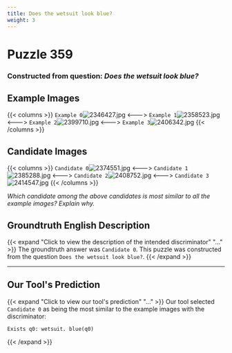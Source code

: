 ```yaml
---
title: Does the wetsuit look blue?
weight: 3
---
```


# Puzzle 359
### Constructed from question: _Does the wetsuit look blue?_


## Example Images
{{< columns >}}
`Example 0`![2346427.jpg](/gqa_images/2346427.jpg)
<--->
`Example 1`![2358523.jpg](/gqa_images/2358523.jpg)
<--->
`Example 2`![2399710.jpg](/gqa_images/2399710.jpg)
<--->
`Example 3`![2406342.jpg](/gqa_images/2406342.jpg)
{{< /columns >}}

## Candidate Images
{{< columns >}}
`Candidate 0`![2374551.jpg](/gqa_images/2374551.jpg)
<--->
`Candidate 1`![2385288.jpg](/gqa_images/2385288.jpg)
<--->
`Candidate 2`![2408752.jpg](/gqa_images/2408752.jpg)
<--->
`Candidate 3`![2414547.jpg](/gqa_images/2414547.jpg)
{{< /columns >}}

*Which candidate among the above candidates is most similar to all the example images? Explain why.*

## Groundtruth English Description

{{< expand "Click to view the description of the intended discriminator" "..." >}}
The groundtruth answer was `Candidate 0`. This puzzle was constructed from the question `Does the wetsuit look blue?`.
{{< /expand >}}

---

## Our Tool's Prediction

{{< expand "Click to view our tool's prediction" "..." >}}
Our tool selected `Candidate 0` as being the most similar to the example images with the discriminator:
```plaintext
Exists q0: wetsuit. blue(q0)
```
{{< /expand >}}
